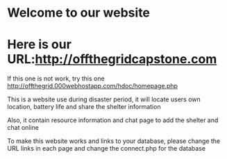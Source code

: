 # Welcome to our website

# Here is our URL:http://offthegridcapstone.com

If this one is not work, try this one http://offthegrid.000webhostapp.com/hdoc/homepage.php

This is a website use during disaster period, it will locate users own location, battery life and share the shelter information

Also, it contain resource information and chat page to add the shelter and chat online

To make this website works and links to your database, please change the URL links in each page and change the connect.php for the database

